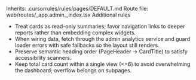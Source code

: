Inherits: .cursorrules/rules/pages/DEFAULT.md
Route file: web/routes/_app.admin._index.tsx
Additional rules
- Treat cards as read-only summaries; favor navigation links to deeper reports rather than embedding complex widgets.
- When wiring data, fetch through the admin analytics service and guard loader errors with safe fallbacks so the layout still renders.
- Preserve semantic heading order (PageHeader → CardTitle) to satisfy accessibility scanners.
- Keep total card count within a single view (<=6) to avoid overwhelming the dashboard; overflow belongs on subpages.
